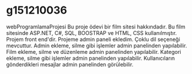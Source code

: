 # g151210036
webProgramlamaProjesi
Bu proje ödevi bir film sitesi hakkındadır. Bu film sitesinde ASP.NET, C#, SQL, BOOSTRAP ve HTML, CSS kullanılmıştır.
Projem front end'dir.
Projeme admin paneli ekledim.
Çoklu dil seçeneği mevcuttur.
Admin ekleme, silme gibi işlemler admin panelinden yapılabilir.
Film ekleme, silme ve düzenleme admin panelinden yapılabilir.
Kategori ekleme, silme gibi işlemler admin panelinden yapılabilir.
Kullanıcıların gönderdikleri mesajlar admin panelinden görülebilir.
